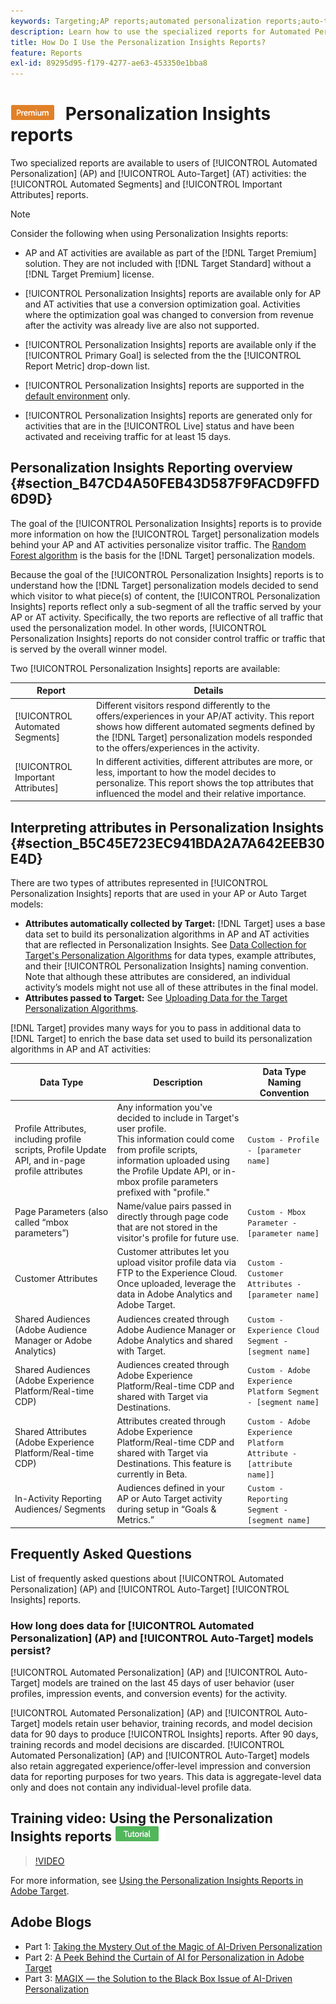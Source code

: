 ```yaml
---
keywords: Targeting;AP reports;automated personalization reports;auto-target;auto target;auto target report;auto-target report;personalization;insights;automated segments;faq;frequently asked questions;important attributes
description: Learn how to use the specialized reports for Automated Personalization (AP) and Auto-Target (AT) activities - Automated Segments and Important Attributes.
title: How Do I Use the Personalization Insights Reports?
feature: Reports
exl-id: 89295d95-f179-4277-ae63-453350e1bba8
---
```

# ![PREMIUM](/help/main/assets/premium.png) Personalization Insights reports

Two specialized reports are available to users of [!UICONTROL Automated Personalization] (AP) and [!UICONTROL Auto-Target] (AT) activities: the [!UICONTROL Automated Segments] and [!UICONTROL Important Attributes] reports.

>[!NOTE]
>
>Consider the following when using Personalization Insights reports:
>
>* AP and AT activities are available as part of the [!DNL Target Premium] solution. They are not included with [!DNL Target Standard] without a [!DNL Target Premium] license.
>
>* [!UICONTROL Personalization Insights] reports are available only for AP and AT activities that use a conversion optimization goal. Activities where the optimization goal was changed to conversion from revenue after the activity was already live are also not supported.
>
>* [!UICONTROL Personalization Insights] reports are available only if the [!UICONTROL Primary Goal] is selected from the the [!UICONTROL Report Metric] drop-down list.
>
>* [!UICONTROL Personalization Insights] reports are supported in the [default environment](/help/main/administrating-target/hosts.md) only.
>
>* [!UICONTROL Personalization Insights] reports are generated only for activities that are in the [!UICONTROL Live] status and have been activated and receiving traffic for at least 15 days.

## Personalization Insights Reporting overview {#section_B47CD4A50FEB43D587F9FACD9FFD6D9D}

The goal of the [!UICONTROL Personalization Insights] reports is to provide more information on how the [!UICONTROL Target] personalization models behind your AP and AT activities personalize visitor traffic. The [Random Forest algorithm](/help/main/c-activities/t-automated-personalization/algo-random-forest.md) is the basis for the [!DNL Target] personalization models.

Because the goal of the [!UICONTROL Personalization Insights] reports is to understand how the [!DNL Target] personalization models decided to send which visitor to what piece(s) of content, the [!UICONTROL Personalization Insights] reports reflect only a sub-segment of all the traffic served by your AP or AT activity. Specifically, the two reports are reflective of all traffic that used the personalization model. In other words, [!UICONTROL Personalization Insights] reports do not consider control traffic or traffic that is served by the overall winner model.

Two [!UICONTROL Personalization Insights] reports are available:

| Report | Details |
|--- |--- |
|[!UICONTROL Automated Segments]|Different visitors respond differently to the offers/experiences in your AP/AT activity. This report shows how different automated segments defined by the [!DNL Target] personalization models responded to the offers/experiences in the activity.|
|[!UICONTROL Important Attributes]|In different activities, different attributes are more, or less, important to how the model decides to personalize. This report shows the top attributes that influenced the model and their relative importance.|

## Interpreting attributes in Personalization Insights {#section_B5C45E723EC941BDA2A7A642EEB30E4D}

There are two types of attributes represented in [!UICONTROL Personalization Insights] reports that are used in your AP or Auto Target models:

* **Attributes automatically collected by Target:** [!DNL Target] uses a base data set to build its personalization algorithms in AP and AT activities that are reflected in Personalization Insights. See [Data Collection for Target's Personalization Algorithms](/help/main/c-activities/t-automated-personalization/ap-data.md) for data types, example attributes, and their [!UICONTROL Personalization Insights] naming convention. Note that although these attributes are considered, an individual activity’s models might not use all of these attributes in the final model. 
* **Attributes passed to Target:** See [Uploading Data for the Target Personalization Algorithms](/help/main/c-activities/t-automated-personalization/uploading-data-for-the-target-personalization-algorithms.md).

[!DNL Target] provides many ways for you to pass in additional data to [!DNL Target] to enrich the base data set used to build its personalization algorithms in AP and AT activities:

| Data Type | Description | Data Type Naming Convention |
|--- |--- |--- |
|Profile Attributes, including profile scripts, Profile Update API, and in-page profile attributes|Any information you've decided to include in Target's user profile.<br>This information could come from profile scripts, information uploaded using the Profile Update API, or in-mbox profile parameters prefixed with "profile."|`Custom - Profile - [parameter name]`|
|Page Parameters (also called “mbox parameters”)|Name/value pairs passed in directly through page code that are not stored in the visitor's profile for future use.|`Custom - Mbox Parameter - [parameter name]`|
|Customer Attributes|Customer attributes let you upload visitor profile data via FTP to the Experience Cloud. Once uploaded, leverage the data in Adobe Analytics and Adobe Target.|`Custom - Customer Attributes - [parameter name]`|
|Shared Audiences (Adobe Audience Manager or Adobe Analytics)|Audiences created through Adobe Audience Manager or Adobe Analytics and shared with Target.|`Custom - Experience Cloud Segment - [segment name]`|
|Shared Audiences (Adobe Experience Platform/Real-time CDP)|Audiences created through Adobe Experience Platform/Real-time CDP and shared with Target via Destinations.|`Custom - Adobe Experience Platform Segment - [segment name]`|
|Shared Attributes (Adobe Experience Platform/Real-time CDP)|Attributes created through Adobe Experience Platform/Real-time CDP and shared with Target via Destinations. This feature is currently in Beta.|`Custom - Adobe Experience Platform Attribute - [attribute name]]`|
|In-Activity Reporting Audiences/ Segments|Audiences defined in your AP or Auto Target activity during setup in “Goals & Metrics.”|`Custom - Reporting Segment - [segment name]`|

## Frequently Asked Questions

List of frequently asked questions about [!UICONTROL Automated Personalization] (AP) and [!UICONTROL Auto-Target] [!UICONTROL Insights] reports.

### How long does data for [!UICONTROL Automated Personalization] (AP) and [!UICONTROL Auto-Target] models persist?

[!UICONTROL Automated Personalization] (AP) and [!UICONTROL Auto-Target] models are trained on the last 45 days of user behavior (user profiles, impression events, and conversion events) for the activity. 

[!UICONTROL Automated Personalization] (AP) and [!UICONTROL Auto-Target] models retain user behavior, training records, and model decision data for 90 days to produce [!UICONTROL Insights] reports. After 90 days, training records and model decisions are discarded. [!UICONTROL Automated Personalization] (AP) and [!UICONTROL Auto-Target] models also retain aggregated experience/offer-level impression and conversion data for reporting purposes for two years. This data is aggregate-level data only and does not contain any individual-level profile data.

## Training video: Using the Personalization Insights reports ![Tutorial badge](/help/main/assets/tutorial.png)

>[!VIDEO](https://video.tv.adobe.com/v/25601/)

For more information, see [Using the Personalization Insights Reports in Adobe Target](https://helpx.adobe.com/target/kt/using/personalization-insights-report-feature-video-use.html).

## Adobe Blogs

* Part 1: [Taking the Mystery Out of the Magic of AI-Driven Personalization](https://theblog.adobe.com/taking-mystery-magic-ai-driven-personalization-part-1/)
* Part 2: [A Peek Behind the Curtain of AI for Personalization in Adobe Target](https://theblog.adobe.com/a-peek-behind-the-curtain-of-ai-for-personalization-in-adobe-target/)
* Part 3: [MAGIX — the Solution to the Black Box Issue of AI-Driven Personalization](https://theblog.adobe.com/magix-the-solution-to-the-black-box-issue-of-ai-driven-personalization/)
